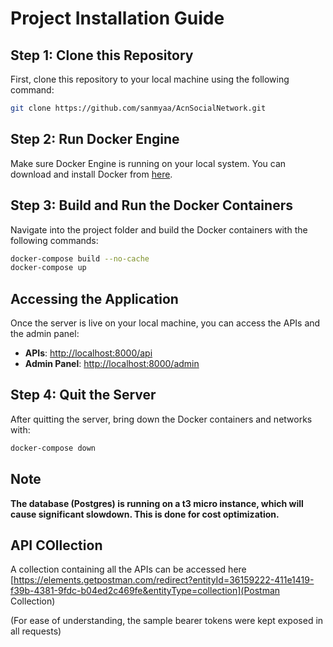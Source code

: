 # Project Installation Guide

## Step 1: Clone this Repository

First, clone this repository to your local machine using the following command:

```bash
git clone https://github.com/sanmyaa/AcnSocialNetwork.git
```

## Step 2: Run Docker Engine

Make sure Docker Engine is running on your local system. You can download and install Docker from [here](https://www.docker.com/products/docker-desktop).

## Step 3: Build and Run the Docker Containers

Navigate into the project folder and build the Docker containers with the following commands:

```bash
docker-compose build --no-cache
docker-compose up
```

## Accessing the Application

Once the server is live on your local machine, you can access the APIs and the admin panel:

- **APIs**: [http://localhost:8000/api](http://localhost:8000/api)
- **Admin Panel**: [http://localhost:8000/admin](http://localhost:8000/admin)

## Step 4: Quit the Server

After quitting the server, bring down the Docker containers and networks with:

```bash
docker-compose down
```

## Note

**The database (Postgres) is running on a t3 micro instance, which will cause significant slowdown. This is done for cost optimization.**

## API COllection

A collection containing all the APIs can be accessed here [https://elements.getpostman.com/redirect?entityId=36159222-411e1419-f39b-4381-9fdc-b04ed2c469fe&entityType=collection](Postman Collection)

(For ease of understanding, the sample bearer tokens were kept exposed in all requests)